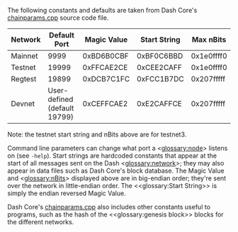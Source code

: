 The following constants and defaults are taken from Dash Core's [chainparams.cpp](https://github.com/dashpay/dash/blob/master/src/chainparams.cpp) source code file.

| Network | Default Port | Magic Value | Start String | Max nBits |
| --------- | -------------- | ----------------------------------------------- | --------------- | --- |
| Mainnet | 9999  | 0xBD6B0CBF  | 0xBF0C6BBD  | 0x1e0ffff0 |
| Testnet | 19999  | 0xFFCAE2CE  | 0xCEE2CAFF   | 0x1e0ffff0 |
| Regtest | 19899  | 0xDCB7C1FC  | 0xFCC1B7DC   | 0x207fffff |
| Devnet  | User-defined (default 19799) | 0xCEFFCAE2  | 0xE2CAFFCE  | 0x207fffff |

Note: the testnet start string and nBits above are for testnet3.

Command line parameters can change what port a <<glossary:node>> listens on (see `-help`). Start strings are hardcoded constants that appear at the start of all messages sent on the Dash <<glossary:network>>; they may also appear in data files such as Dash Core's block database. The Magic Value and <<glossary:nBits>> displayed above are in big-endian order; they're sent over the network in little-endian order. The <<glossary:Start String>> is simply the endian reversed Magic Value.

Dash Core's [chainparams.cpp](https://github.com/dashpay/dash/blob/master/src/chainparams.cpp) also includes other constants useful to programs, such as the hash of the <<glossary:genesis block>> blocks for the different networks.